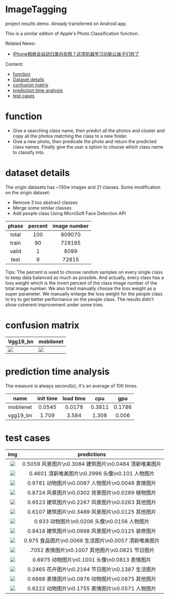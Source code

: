 # ImageTagging
project results demo. Already transferred on Android app.

This is a similar edition of Apple's Photo Classification function.

Related News:
+ [iPhone相册会自动归类内衣照？这项机器学习功能让妹子们炸了](http://dy.163.com/v2/article/detail/D25POQ8F0511DSSR.html)

Content:
- [function](#function)
- [Dataset details](#dataset-details)
- [confusion matrix](#confusion-matrix)
- [prediction time analysis](#prediction-time-analysis)
- [test cases](#test-cases)
#  function
+ Give a searching class name, then predict all the photos and cluster and copy all the photos
matching the class to a new folder.
+ Give a new photo, then predicate the photo and return the predicted class names.
Finally give the user a option to choose which class name to classify into.
#  dataset details
The origin datasets has ~130w images and 21 classes.
Some modification on the origin dataset:
+ Remove 3 too abstract classes
+ Merge some similar classes
+ Add people class Using MicroSoft Face Detection API

|phase|percent|image number|
|:------:|:-----:|:----:|
|total|100|809070|
|train|90|728165|
|valid|1|8099|
|test|9|72815|

Tips: The percent is used to choose random samples on every single class to keep 
data balanced as much as possible. And actually, every class has a loss weight which 
is the invert percent of the class image number of the total image number.
We also tried manually choose the loss weight as a super parameter. We manually 
enlarge the loss weight for the people class to try to get better performance on the 
people class. The results didn't show coherent improvement under some tries. 

# confusion matrix
|Vgg19_bn|mobilenet|
|----|-----|
|![](./analysis/vgg_confusion_matrix.png)|![](./analysis/mobile_confusion_matrix.png)


# prediction time analysis
The measure is always second(s), it's an average of 100 times.

|name|init time|load time|cpu|gpu|
|:-----:|:-----:|:-----:|:-----:|:-----:|
|mobilenet|0.0545|0.0178|0.3811|0.1786|
|vgg19_bn|1.709|3.584|1.308|0.006|

# test cases
|img|predictions|
|:----:|:-----:|
|![](./testcases/48091510291869.jpg)|0.5059	风景图片\n0.3084	建筑图片\n0.0484	清新唯美图片|
|![](./testcases/48201510292256.jpg)|0.4601	清新唯美图片\n0.2996	头像\n0.101	人物图片|
|![](./testcases/48161510292087.jpg)|0.9781	动物图片\n0.0087	人物图片\n0.0048	表情图片|
|![](./testcases/48621510293069.jpg)|0.8724	风景图片\n0.0302	背景图片\n0.0289	植物图片|
|![](./testcases/48781510293210.jpg)|0.6523 建筑图片\n0.2267 风景图片\n0.0263 其他图片|
|![](./testcases/48701510293147.jpg)|0.6107	建筑图片\n0.3489 风景图片\n0.0125 其他图片|
|![](./testcases/49611510295798.jpg)|0.933	动物图片\n0.0206 头像\n0.0156 人物图片|
|![](./testcases/48661510293117.jpg)|0.8418	建筑图片\n0.0998	风景图片\n0.0125	装修图片|
|![](./testcases/49311510294684.jpg)|0.975	食品图片\n0.0068	生活图片\n0.0057	清新唯美图片|
|![](./testcases/49091510294155.jpg)|.7052	表情图片\n0.1007	其他图片\n0.0821	节日图片|
|![](./testcases/49641510295851.jpg)|0.6975	动物图片\n0.1001	头像\n0.0813	表情图片|
|![](./testcases/49301510294668.jpg)|0.2465	花卉图片\n0.2164	节日图片\n0.1387	生活图片|
|![](./testcases/49431510295124.jpg)|0.6888	表情图片\n0.0976	动物图片\n0.0875	其他图片|
|![](./testcases/cat.png)|0.6222  动物图片\n0.1755  表情图片\n0.0571  人物图片|

